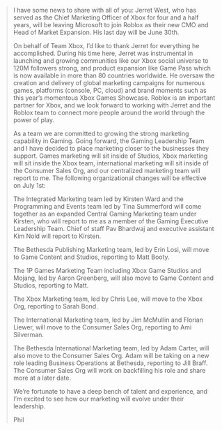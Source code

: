 > I have some news to share with all of you: Jerret West, who has served as the Chief Marketing Officer of Xbox for four and a half years, will be leaving Microsoft to join Roblox as their new CMO and Head of Market Expansion. His last day will be June 30th.
>
> On behalf of Team Xbox, I’d like to thank Jerret for everything he accomplished. During his time here, Jerret was instrumental in launching and growing communities like our Xbox social universe to 120M followers strong, and product expansion like Game Pass which is now available in more than 80 countries worldwide. He oversaw the creation and delivery of global marketing campaigns for numerous games, platforms (console, PC, cloud) and brand moments such as this year’s momentous Xbox Games Showcase. Roblox is an important partner for Xbox, and we look forward to working with Jerret and the Roblox team to connect more people around the world through the power of play.
>
> As a team we are committed to growing the strong marketing capability in Gaming. Going forward, the Gaming Leadership Team and I have decided to place marketing closer to the businesses they support. Games marketing will sit inside of Studios, Xbox marketing will sit inside the Xbox team, international marketing will sit inside of the Consumer Sales Org, and our centralized marketing team will report to me. The following organizational changes will be effective on July 1st:
>
> The Integrated Marketing team led by Kirsten Ward and the Programming and Events team led by Tina Summerford will come together as an expanded Central Gaming Marketing team under Kirsten, who will report to me as a member of the Gaming Executive Leadership Team. Chief of staff Pav Bhardwaj and executive assistant Kim Nold will report to Kirsten.
>
> The Bethesda Publishing Marketing team, led by Erin Losi, will move to Game Content and Studios, reporting to Matt Booty.
>
> The 1P Games Marketing Team including Xbox Game Studios and Mojang, led by Aaron Greenberg, will also move to Game Content and Studios, reporting to Matt.
>
> The Xbox Marketing team, led by Chris Lee, will move to the Xbox Org, reporting to Sarah Bond.
>
> The International Marketing team, led by Jim McMullin and Florian Liewer, will move to the Consumer Sales Org, reporting to Ami Silverman.
>
> The Bethesda International Marketing team, led by Adam Carter, will also move to the Consumer Sales Org. Adam will be taking on a new role leading Business Operations at Bethesda, reporting to Jill Braff. The Consumer Sales Org will work on backfilling his role and share more at a later date.
>
> We’re fortunate to have a deep bench of talent and experience, and I’m excited to see how our marketing will evolve under their leadership.
>
> Phil
